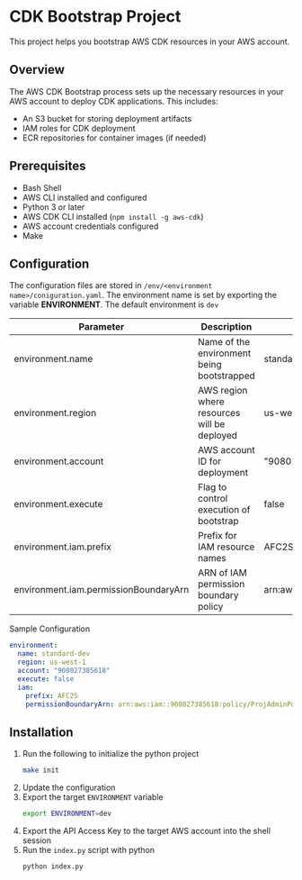 # CDK Bootstrap Project

This project helps you bootstrap AWS CDK resources in your AWS account.

## Overview

The AWS CDK Bootstrap process sets up the necessary resources in your AWS account to deploy CDK applications. This includes:

- An S3 bucket for storing deployment artifacts
- IAM roles for CDK deployment
- ECR repositories for container images (if needed)

## Prerequisites

- Bash Shell
- AWS CLI installed and configured
- Python 3 or later
- AWS CDK CLI installed (`npm install -g aws-cdk`)
- AWS account credentials configured
- Make

## Configuration
The configuration files are stored in `/env/<environment name>/coniguration.yaml`.
The environment name is set by exporting the variable **ENVIRONMENT**.
The default environment is `dev`

| Parameter                             | Description                                 | Example                                          | Required |
| ------------------------------------- | ------------------------------------------- | ------------------------------------------------ | -------- |
| environment.name                      | Name of the environment being bootstrapped  | standard-dev                                     | Yes      |
| environment.region                    | AWS region where resources will be deployed | us-west-1                                        | Yes      |
| environment.account                   | AWS account ID for deployment               | "908027385618"                                   | Yes      |
| environment.execute                   | Flag to control execution of bootstrap      | false                                            | No       |
| environment.iam.prefix                | Prefix for IAM resource names               | AFC2S                                            | No       |
| environment.iam.permissionBoundaryArn | ARN of IAM permission boundary policy       | arn:aws:iam::908027385618:policy/ProjAdminPolicy | No       |


Sample Configuration

```yaml
environment:
  name: standard-dev
  region: us-west-1
  account: "908027385618"
  execute: false
  iam:
    prefix: AFC2S
    permissionBoundaryArn: arn:aws:iam::908027385618:policy/ProjAdminPolicy
```

## Installation

1. Run the following to initialize the python project
    ```bash
    make init
    ```
2. Update the configuration 
3. Export the target `ENVIRONMENT` variable 
    ```bash
    export ENVIRONMENT=dev
    ```
4. Export the API Access Key to the target AWS account into the shell session
5. Run the `index.py` script with python
    ```bash
    python index.py
    ```

